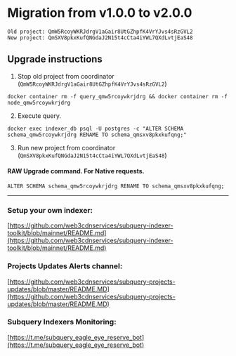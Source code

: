 # Migration from v1.0.0 to v2.0.0
```
Old project: QmW5RcoyWKRJdrgV1aGair8UtGZhpfK4VrYJvs4sRzGVL2
New project: QmSXV8pkxKufQNGdaJ2N15t4cCta4iYWL7QXdLvtjEaS48
```


## Upgrade instructions
 1) Stop old project from coordinator (`QmW5RcoyWKRJdrgV1aGair8UtGZhpfK4VrYJvs4sRzGVL2`)

```
docker container rm -f query_qmw5rcoywkrjdrg && docker container rm -f node_qmw5rcoywkrjdrg
```

 2) Execute query.

```
docker exec indexer_db psql -U postgres -c "ALTER SCHEMA schema_qmw5rcoywkrjdrg RENAME TO schema_qmsxv8pkxkufqng;"

```

 3) Run new project from coordinator (`QmSXV8pkxKufQNGdaJ2N15t4cCta4iYWL7QXdLvtjEaS48`)

#### RAW Upgrade command. For Native requests.
`ALTER SCHEMA schema_qmw5rcoywkrjdrg RENAME TO schema_qmsxv8pkxkufqng;`


___
### Setup your own indexer:

[https://github.com/web3cdnservices/subquery-indexer-toolkit/blob/mainnet/README.md](https://github.com/web3cdnservices/subquery-indexer-toolkit/blob/mainnet/README.md)

### Projects Updates Alerts channel:

[https://github.com/web3cdnservices/subquery-projects-updates/blob/master/README.MD](https://github.com/web3cdnservices/subquery-projects-updates/blob/master/README.MD)

### Subquery Indexers Monitoring:

[https://t.me/subquery_eagle_eye_reserve_bot](https://t.me/subquery_eagle_eye_reserve_bot)
